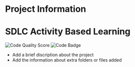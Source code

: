 # Project Information
# SDLC Activity Based Learning

![Code Quality Score](https://www.code-inspector.com/project/27777/score/svg) ![Code Badge](https://www.code-inspector.com/project/27777/status/svg)

* Add a brief discription about the project
* Add the information about extra folders or files added
